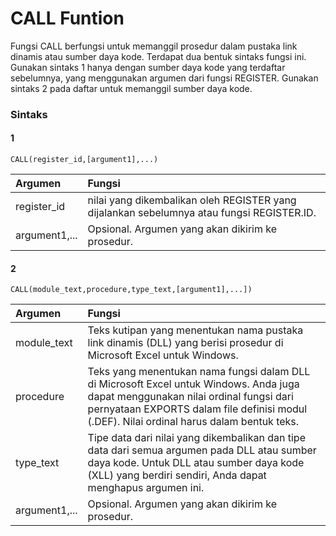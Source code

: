 # CALL Funtion

Fungsi CALL berfungsi untuk memanggil prosedur dalam pustaka link dinamis atau sumber daya kode. Terdapat dua bentuk sintaks fungsi ini. Gunakan sintaks 1 hanya dengan sumber daya kode yang terdaftar sebelumnya, yang menggunakan argumen dari fungsi REGISTER. Gunakan sintaks 2 pada daftar untuk memanggil sumber daya kode.

### Sintaks

#### 1

```text
CALL(register_id,[argument1],...)
```

| Argumen | Fungsi |
| :--- | :--- |
| register\_id | nilai yang dikembalikan oleh REGISTER yang dijalankan sebelumnya atau fungsi REGISTER.ID. |
| argument1,... | Opsional. Argumen yang akan dikirim ke prosedur. |

#### 2

```text
CALL(module_text,procedure,type_text,[argument1],...])
```

| Argumen | Fungsi |
| :--- | :--- |
| module\_text | Teks kutipan yang menentukan nama pustaka link dinamis \(DLL\) yang berisi prosedur di Microsoft Excel untuk Windows. |
| procedure | Teks yang menentukan nama fungsi dalam DLL di Microsoft Excel untuk Windows. Anda juga dapat menggunakan nilai ordinal fungsi dari pernyataan EXPORTS dalam file definisi modul \(.DEF\). Nilai ordinal harus dalam bentuk teks. |
| type\_text | Tipe data dari nilai yang dikembalikan dan tipe data dari semua argumen pada DLL atau sumber daya kode. Untuk DLL atau sumber daya kode \(XLL\) yang berdiri sendiri, Anda dapat menghapus argumen ini. |
| argument1,... | Opsional. Argumen yang akan dikirim ke prosedur. |

